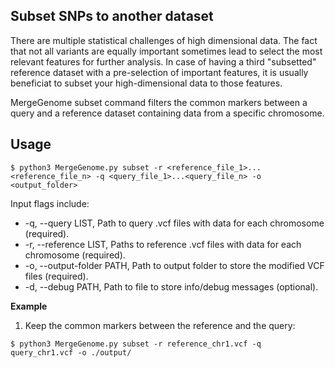 ## Subset SNPs to another dataset

There are multiple statistical challenges of high dimensional data. The fact that not all variants are equally important sometimes lead to select the most relevant features for further analysis. In case of having a third "subsetted" reference dataset with a pre-selection of important features, it is usually beneficiat to subset your high-dimensional data to those features.

MergeGenome subset command filters the common markers between a query and a reference dataset containing data from a specific chromosome.

## Usage

```
$ python3 MergeGenome.py subset -r <reference_file_1>...<reference_file_n> -q <query_file_1>...<query_file_n> -o <output_folder>
```

Input flags include:

* -q, --query LIST, Path to query .vcf files with data for each chromosome (required).
* -r, --reference LIST, Paths to reference .vcf files with data for each chromosome (required).
* -o, --output-folder PATH, Path to output folder to store the modified VCF files (required).
* -d, --debug PATH, Path to file to store info/debug messages (optional).

**Example**

1. Keep the common markers between the reference and the query:

```
$ python3 MergeGenome.py subset -r reference_chr1.vcf -q query_chr1.vcf -o ./output/
```
